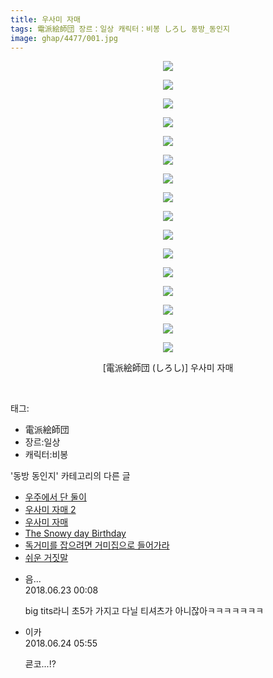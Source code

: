 ```yaml
---
title: 우사미 자매
tags: 電派絵師団 장르：일상 캐릭터：비봉 しろし 동방_동인지
image: ghap/4477/001.jpg
---
```

<div class="article">
<p style="text-align: center; clear: none; float: none;"><img src="{{ site.nasurl }}/ghap/4477/001.jpg"/></p>
<p style="text-align: center; clear: none; float: none;"><img src="{{ site.nasurl }}/ghap/4477/002.jpg"/></p>
<p style="text-align: center; clear: none; float: none;"><img src="{{ site.nasurl }}/ghap/4477/003.jpg"/></p>
<p style="text-align: center; clear: none; float: none;"><img src="{{ site.nasurl }}/ghap/4477/004.jpg"/></p>
<p style="text-align: center; clear: none; float: none;"><img src="{{ site.nasurl }}/ghap/4477/005.jpg"/></p>
<p style="text-align: center; clear: none; float: none;"><img src="{{ site.nasurl }}/ghap/4477/006.jpg"/></p>
<p style="text-align: center; clear: none; float: none;"><img src="{{ site.nasurl }}/ghap/4477/007.jpg"/></p>
<p style="text-align: center; clear: none; float: none;"><img src="{{ site.nasurl }}/ghap/4477/008.jpg"/></p>
<p style="text-align: center; clear: none; float: none;"><img src="{{ site.nasurl }}/ghap/4477/009.jpg"/></p>
<p style="text-align: center; clear: none; float: none;"><img src="{{ site.nasurl }}/ghap/4477/010.jpg"/></p>
<p style="text-align: center; clear: none; float: none;"><img src="{{ site.nasurl }}/ghap/4477/011.jpg"/></p>
<p style="text-align: center; clear: none; float: none;"><img src="{{ site.nasurl }}/ghap/4477/012.jpg"/></p>
<p style="text-align: center; clear: none; float: none;"><img src="{{ site.nasurl }}/ghap/4477/013.jpg"/></p>
<p style="text-align: center; clear: none; float: none;"><img src="{{ site.nasurl }}/ghap/4477/014.jpg"/></p>
<p style="text-align: center; clear: none; float: none;"><img src="{{ site.nasurl }}/ghap/4477/015.jpg"/></p>
<p style="text-align: center; clear: none; float: none;"><img src="{{ site.nasurl }}/ghap/4477/016.jpg"/></p>
<p style="text-align: center; clear: none; float: none;">[電派絵師団 (しろし)] 우사미 자매</p>
<p><br/></p>
</div><div class="tagTrail">
<p>태그: </p>
<ul>
<li>電派絵師団</li>
<li>장르:일상</li>
<li>캐릭터:비봉</li>
</ul>
</div><div class="another">
<p>'동방 동인지' 카테고리의 다른 글</p>
<ul>
<li><a href="/2018-06-22-ghap_4479">우주에서 단 둘이</a></li>
<li><a href="/2018-06-22-ghap_4478">우사미 자매 2</a></li>
<li><a href="/2018-06-22-ghap_4477">우사미 자매</a></li>
<li><a href="/2018-06-17-ghap_4471">The Snowy day Birthday</a></li>
<li><a href="/2018-06-17-ghap_4470">독거미를 잡으려면 거미집으로 들어가라</a></li>
<li><a href="/2018-06-17-ghap_4469">쉬운 거짓말</a></li>
</ul>
</div><div class="cb_module cb_fluid">
<div class="cb_wrt cb_profile">
<div class="comment">
<ul>
<li class="cb_thumb_off" id="comment15275500">
<div class="cb_comment_area">
<div class="cb_info_area">
<div class="cb_section">
<span class="cb_nick_name">음...</span>
</div>
<div class="cb_section">
<span class="cb_date">2018.06.23 00:08 </span>
</div>
</div>
<div class="cb_dsc_comment">
<p class="cb_dsc">
											big tits라니 초5가 가지고 다닐 티셔츠가 아니잖아ㅋㅋㅋㅋㅋㅋㅋ
										</p>
</div>
</div></li>
<li class="cb_thumb_off" id="comment15276026">
<div class="cb_comment_area">
<div class="cb_info_area">
<div class="cb_section">
<span class="cb_nick_name">이카</span>
</div>
<div class="cb_section">
<span class="cb_date">2018.06.24 05:55 </span>
</div>
</div>
<div class="cb_dsc_comment">
<p class="cb_dsc">
											쿈코...!?
										</p>
</div>
</div></li>
</ul>
</div>
</div><!-- commentList close -->
</div>